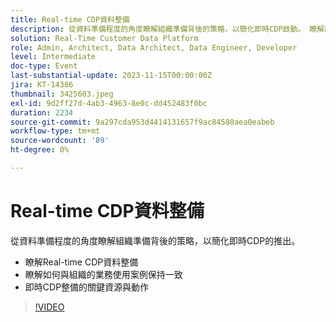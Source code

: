 ```yaml
---
title: Real-time CDP資料整備
description: 從資料準備程度的角度瞭解組織準備背後的策略，以簡化即時CDP啟動。 瞭解即時CDP資料整備，並瞭解如何作為組織調整業務使用案例針對即時CDP整備的關鍵資源和操作
solution: Real-Time Customer Data Platform
role: Admin, Architect, Data Architect, Data Engineer, Developer
level: Intermediate
doc-type: Event
last-substantial-update: 2023-11-15T00:00:00Z
jira: KT-14386
thumbnail: 3425603.jpeg
exl-id: 9d2ff27d-4ab3-4963-8e0c-dd452483f0bc
duration: 2234
source-git-commit: 9a297cda953d4414131657f9ac84580aea0eabeb
workflow-type: tm+mt
source-wordcount: '89'
ht-degree: 0%

---
```


# Real-time CDP資料整備

從資料準備程度的角度瞭解組織準備背後的策略，以簡化即時CDP的推出。

* 瞭解Real-time CDP資料整備
* 瞭解如何與組織的業務使用案例保持一致
* 即時CDP整備的關鍵資源與動作

>[!VIDEO](https://video.tv.adobe.com/v/3425603/?learn=on)
